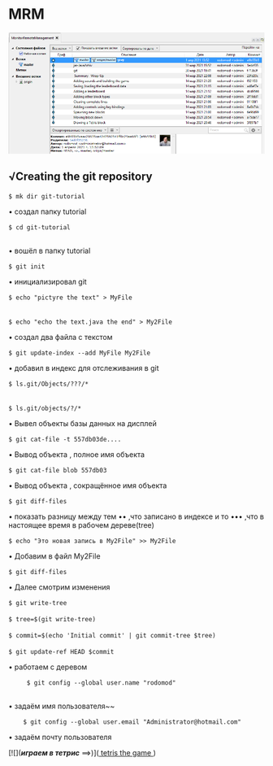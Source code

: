 #   MRM

 


![](010.png)


##   √Creating the git repository

    

```
$ mk dir git-tutorial 

```

• создал папку tutorial

```
$ cd git-tutorial
 
``` 
•  вошёл в папку tutorial
```
$ git init 

``` 
• инициализировал git
   
```
$ echo "pictyre the text" > MyFile


$ echo "echo the text.java the end" > My2File

```
• создал два файла с текстом
   
```
$ git update-index --add MyFile My2File

```
•  добавил в индекс для отслеживания в git
   
   
```
$ ls.git/Objects/???/*


$ ls.git/objects/?/*

```
•  Вывел объекты базы данных на дисплей

```
$ git cat-file -t 557db03de....

```

•  Вывод объекта , полное имя объекта
      
```
$ git cat-file blob 557db03	

```
•  Вывод объекта , сокращённое имя объекта
	
```	
$ git diff-files

```
• показать разницу между тем
•• ,что записано в индексе и то
•••  ,что в настоящее время в рабочем дереве(tree)

 
```
$ echo "Это новая запись в My2File" >> My2File	

```
•  Добавим в файл My2File

```	
$ git diff-files

``` 
• Далее смотрим изменения

```
$ git write-tree

$ tree=$(git write-tree)

$ commit=$(echo 'Initial commit' | git commit-tree $tree)

$ git update-ref HEAD $commit

```
•  работаем с деревом  
  
```
	 $ git config --global user.name "rodomod"
	 
```
• задаём имя пользователя~~     
   
```
	$ git config --global user.email "Administrator@hotmail.com"
```

•  задаём почту пользователя     


 
[![](***играем в тетрис*** ==>)](<a href="https://youtu.be/tPsfDhX6Jqs"> tetris the game </a>)